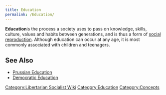 ```yaml
---
title: Education
permalink: /Education/
---
```


**Education**is the process a society uses to pass on knowledge, skills,
culture, values and habits between generations, and is thus a form of
[social reproduction](Social_Reproduction.md "wikilink"). Although
education can occur at any age, it is most commonly associated with
children and teenagers.

## See Also

- [Prussian Education](Prussian_Education.md "wikilink")
- [Democratic Education](Democratic_Education.md "wikilink")

[Category:Libertarian Socialist
Wiki](Category:Libertarian_Socialist_Wiki.md "wikilink")
[Category:Education](Category:Education.md "wikilink")
[Category:Concepts](Category:Concepts.md "wikilink")